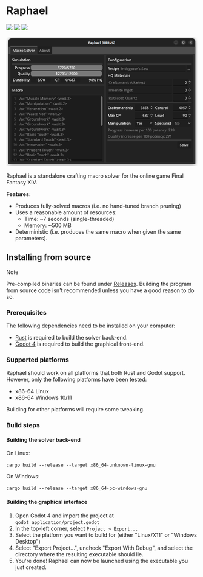 # Raphael

[<img src="https://img.shields.io/github/downloads/KonaeAkira/raphael-rs/total?logo=github&color=blue"/>](#)
[<img src="https://img.shields.io/github/commits-since/KonaeAkira/raphael-rs/latest?include_prereleases&color=yellow"/>](#)
[<img src="https://img.shields.io/discord/1244140502643904522?logo=discord&logoColor=white"/>](https://discord.gg/Qd9u9CtaYj)

![GUI Preview](resources/gui-preview.png)

Raphael is a standalone crafting macro solver for the online game Final Fantasy XIV.

**Features:**
* Produces fully-solved macros (i.e. no hand-tuned branch pruning)
* Uses a reasonable amount of resources:
    * Time: ~7 seconds (single-threaded)
    * Memory: ~500 MB
* Deterministic (i.e. produces the same macro when given the same parameters).

## Installing from source

> [!NOTE]
> Pre-compiled binaries can be found under [Releases](https://github.com/KonaeAkira/raphael-rs/releases).
> Building the program from source code isn't recommended unless you have a good reason to do so.

### Prerequisites

The following dependencies need to be installed on your computer:

* [Rust](https://www.rust-lang.org/) is required to build the solver back-end.
* [Godot 4](https://godotengine.org/) is required to build the graphical front-end.

### Supported platforms

Raphael should work on all platforms that both Rust and Godot support.
However, only the following platforms have been tested:

* x86-64 Linux
* x86-64 Windows 10/11

Building for other platforms will require some tweaking.

### Build steps

#### Building the solver back-end

On Linux:

```
cargo build --release --target x86_64-unknown-linux-gnu
```

On Windows:

```
cargo build --release --target x86_64-pc-windows-gnu
```

#### Building the graphical interface

1. Open Godot 4 and import the project at `godot_application/project.godot`
2. In the top-left corner, select `Project > Export...`
3. Select the platform you want to build for (either "Linux/X11" or "Windows Desktop")
4. Select "Export Project...", uncheck "Export With Debug", and select the directory where the resulting executable should lie.
5. You're done! Raphael can now be launched using the executable you just created.
